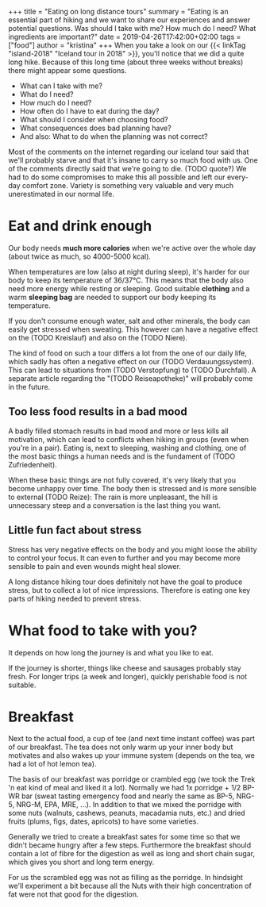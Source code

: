 +++
title = "Eating on long distance tours"
summary = "Eating is an essential part of hiking and we want to share our experiences and answer potential questions. Was should I take with me? How much do I need? What ingredients are important?"
date = 2019-04-26T17:42:00+02:00
tags = ["food"]
author = "kristina"
+++
When you take a look on our {{< linkTag "island-2018" "Iceland tour in 2018" >}}, you'll notice that we did a quite long hike.
Because of this long time (about three weeks without breaks) there might appear some questions.

* What can I take with me?
* What do I need?
* How much do I need?
* How often do I have to eat during the day?
* What should I consider when choosing food?
* What consequences does bad planning have?
* And also: What to do when the planning was not correct?

Most of the comments on the internet regarding our iceland tour said that we'll probably starve and that it's insane to carry so much food with us.
One of the comments directly said that we're going to die. (TODO quote?)
We had to do some compromises to make this all possible and left our every-day comfort zone.
Variety is something very valuable and very much unerestimated in our normal life.

# Eat and drink enough
Our body needs **much more calories** when we're active over the whole day (about twice as much, so 4000-5000 kcal).

When temperatures are low (also at night during sleep), it's harder for our body to keep its temperature of 36/37°C.
This means that the body also need more energy while resting or sleeping.
Good suitable **clothing** and a warm **sleeping bag** are needed to support our body keeping its temperature.

If you don't consume enough water, salt and other minerals, the body can easily get stressed when sweating.
This however can have a negative effect on the (TODO Kreislauf) and also on the (TODO Niere).

The kind of food on such a tour differs a lot from the one of our daily life, which sadly has often a negative effect on our (TODO Verdauungssystem).
This can lead to situations from (TODO Verstopfung) to (TODO Durchfall).
A separate article regarding the "(TODO Reiseapotheke)" will probably come in the future.

## Too less food results in a bad mood
A badly filled stomach results in bad mood and more or less kills all motivation, which can lead to conflicts when hiking in groups (even when you're in a pair).
Eating is, next to sleeping, washing and clothing, one of the most basic things a human needs and is the fundament of (TODO Zufriedenheit).

When these basic things are not fully covered, it's very likely that you become unhappy over time.
The body then is stressed and is more sensible to external (TODO Reize):
The rain is more unpleasant, the hill is unnecessary steep and a conversation is the last thing you want.

## Little fun fact about stress
Stress has very negative effects on the body and you might loose the ability to control your focus.
It can even to further and you may become more sensible to pain and even wounds might heal slower.

A long distance hiking tour does definitely not have the goal to produce stress, but to collect a lot of nice impressions.
Therefore is eating one key parts of hiking needed to prevent stress.

# What food to take with you?
It depends on how long the journey is and what you like to eat.

If the journey is shorter, things like cheese and sausages probably stay fresh.
For longer trips (a week and longer), quickly perishable food is not suitable.

# Breakfast
Next to the actual food, a cup of tee (and next time instant coffee) was part of our breakfast.
The tea does not only warm up your inner body but motivates and also wakes up your immune system (depends on the tea, we had a lot of hot lemon tea).

The basis of our breakfast was porridge or crambled egg (we took the Trek 'n eat kind of meal and liked it a lot).
Normally we had 1x porridge + 1/2 BP-WR bar (sweat tasting emergency food and nearly the same as BP-5, NRG-5, NRG-M, EPA, MRE, ...).
In addition to that we mixed the porridge with some nuts (walnuts, cashews, peanuts, macadamia nuts, etc.) and dried fruits (plums, figs, dates, apricots) to have some varieties.

Generally we tried to create a breakfast sates for some time so that we didn't became hungry after a few steps.
Furthermore the breakfast should contain a lot of fibre for the digestion as well as long and short chain sugar, which gives you short and long term energy.

For us the scrambled egg was not as filling as the porridge.
In hindsight we'll experiment a bit because all the Nuts with their high concentration of fat were not that good for the digestion.
